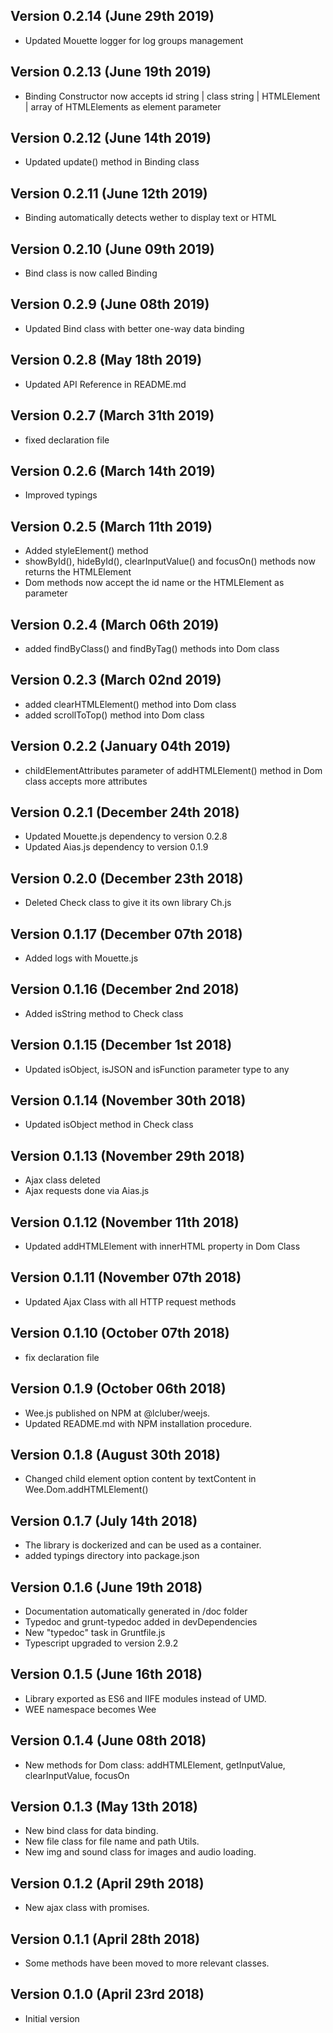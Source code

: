 Version 0.2.14 (June 29th 2019)
-----------------------------
 * Updated Mouette logger for log groups management

Version 0.2.13 (June 19th 2019)
-----------------------------
 * Binding Constructor now accepts id string | class string | HTMLElement | array of HTMLElements as element parameter

Version 0.2.12 (June 14th 2019)
-----------------------------
 * Updated update() method in Binding class

Version 0.2.11 (June 12th 2019)
-----------------------------
 * Binding automatically detects wether to display text or HTML

Version 0.2.10 (June 09th 2019)
-----------------------------
 * Bind class is now called Binding

Version 0.2.9 (June 08th 2019)
-----------------------------
 * Updated Bind class with better one-way data binding

Version 0.2.8 (May 18th 2019)
-----------------------------
 * Updated API Reference in README.md

Version 0.2.7 (March 31th 2019)
-----------------------------
 * fixed declaration file

Version 0.2.6 (March 14th 2019)
-----------------------------
 * Improved typings

Version 0.2.5 (March 11th 2019)
-----------------------------
 * Added styleElement() method
 * showById(), hideById(), clearInputValue() and focusOn() methods now returns the HTMLElement
 * Dom methods now accept the id name or the HTMLElement as parameter

Version 0.2.4 (March 06th 2019)
-----------------------------
 * added findByClass() and findByTag() methods into Dom class

Version 0.2.3 (March 02nd 2019)
-----------------------------
 * added clearHTMLElement() method into Dom class
 * added scrollToTop() method into Dom class

Version 0.2.2 (January 04th 2019)
-----------------------------
 * childElementAttributes parameter of addHTMLElement() method in Dom class accepts more attributes

Version 0.2.1 (December 24th 2018)
-----------------------------
 * Updated Mouette.js dependency to version 0.2.8
 * Updated Aias.js dependency to version 0.1.9

Version 0.2.0 (December 23th 2018)
-----------------------------
 * Deleted Check class to give it its own library Ch.js

Version 0.1.17 (December 07th 2018)
-----------------------------
 * Added logs with Mouette.js

Version 0.1.16 (December 2nd 2018)
-----------------------------
 * Added isString method to Check class

Version 0.1.15 (December 1st 2018)
-----------------------------
 * Updated isObject, isJSON and isFunction parameter type to any

Version 0.1.14 (November 30th 2018)
-----------------------------
 * Updated isObject method in Check class

Version 0.1.13 (November 29th 2018)
-----------------------------
 * Ajax class deleted
 * Ajax requests done via Aias.js

Version 0.1.12 (November 11th 2018)
-----------------------------
 * Updated addHTMLElement with innerHTML property in Dom Class

Version 0.1.11 (November 07th 2018)
-----------------------------
 * Updated Ajax Class with all HTTP request methods

Version 0.1.10 (October 07th 2018)
-----------------------------
 * fix declaration file

Version 0.1.9 (October 06th 2018)
-----------------------------
 * Wee.js published on NPM at @lcluber/weejs.
 * Updated README.md with NPM installation procedure.

Version 0.1.8 (August 30th 2018)
-----------------------------
 * Changed child element option content by textContent in Wee.Dom.addHTMLElement()

Version 0.1.7 (July 14th 2018)
-----------------------------
 * The library is dockerized and can be used as a container.
 * added typings directory into package.json

Version 0.1.6 (June 19th 2018)
-----------------------------
 * Documentation automatically generated in /doc folder
 * Typedoc and grunt-typedoc added in devDependencies
 * New "typedoc" task in Gruntfile.js
 * Typescript upgraded to version 2.9.2

Version 0.1.5 (June 16th 2018)
-----------------------------
 * Library exported as ES6 and IIFE modules instead of UMD.
 * WEE namespace becomes Wee

Version 0.1.4 (June 08th 2018)
-----------------------------
 * New methods for Dom class: addHTMLElement, getInputValue, clearInputValue, focusOn

Version 0.1.3 (May 13th 2018)
-----------------------------
 * New bind class for data binding.
 * New file class for file name and path Utils.
 * New img and sound class for images and audio loading.

Version 0.1.2 (April 29th 2018)
-----------------------------
 * New ajax class with promises.

Version 0.1.1 (April 28th 2018)
-----------------------------
 * Some methods have been moved to more relevant classes.

Version 0.1.0 (April 23rd 2018)
-----------------------------
 * Initial version
